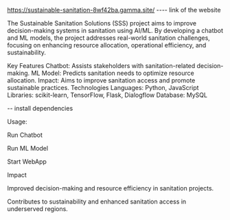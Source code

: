 https://sustainable-sanitation-8wf42ba.gamma.site/      ---- link of the website

The Sustainable Sanitation Solutions (SSS) project aims to improve decision-making systems in sanitation using AI/ML. By developing a chatbot and ML models, the project addresses real-world sanitation challenges, focusing on enhancing resource allocation, operational efficiency, and sustainability.

Key Features
Chatbot: Assists stakeholders with sanitation-related decision-making.
ML Model: Predicts sanitation needs to optimize resource allocation.
Impact: Aims to improve sanitation access and promote sustainable practices.
Technologies
Languages: Python, JavaScript
Libraries: scikit-learn, TensorFlow, Flask, Dialogflow
Database: MySQL

-- install dependencies

Usage:

Run Chatbot

Run ML Model

Start WebApp


Impact

Improved decision-making and resource efficiency in sanitation projects.

Contributes to sustainability and enhanced sanitation access in underserved regions.
